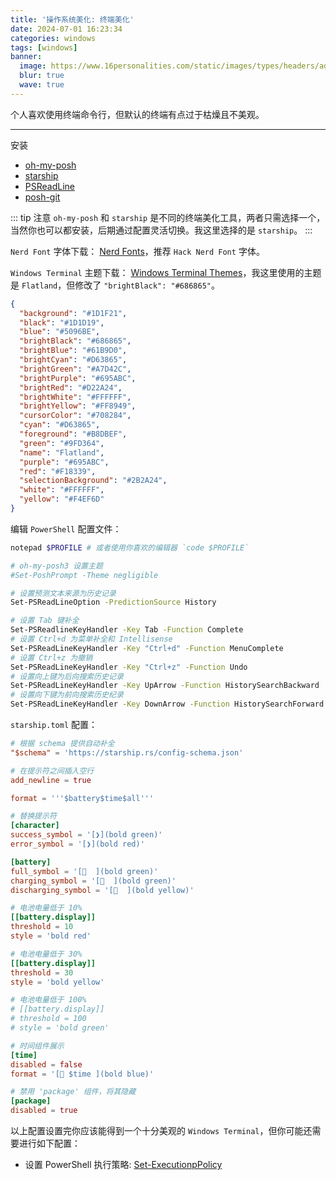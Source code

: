 ```yaml
---
title: '操作系统美化: 终端美化'
date: 2024-07-01 16:23:34
categories: windows
tags: [windows]
banner:
  image: https://www.16personalities.com/static/images/types/headers/advocate-mobile.svg
  blur: true
  wave: true
---
```


个人喜欢使用终端命令行，但默认的终端有点过于枯燥且不美观。

---

安装

- [oh-my-posh](https://ohmyposh.dev/)
- [starship](https://starship.rs/)
- [PSReadLine](https://github.com/PowerShell/PSReadLine)
- [posh-git](https://github.com/dahlbyk/posh-git)

::: tip 注意
`oh-my-posh` 和 `starship` 是不同的终端美化工具，两者只需选择一个，当然你也可以都安装，后期通过配置灵活切换。我这里选择的是 `starship`。
:::

`Nerd Font` 字体下载： [Nerd Fonts](https://www.nerdfonts.com/font-downloads)，推荐 `Hack Nerd Font` 字体。

`Windows Terminal` 主题下载： [Windows Terminal Themes](https://windowsterminalthemes.dev/)，我这里使用的主题是 `Flatland`，但修改了 `"brightBlack": "#686865"`。

```json
{
  "background": "#1D1F21",
  "black": "#1D1D19",
  "blue": "#5096BE",
  "brightBlack": "#686865",
  "brightBlue": "#61B9D0",
  "brightCyan": "#D63865",
  "brightGreen": "#A7D42C",
  "brightPurple": "#695ABC",
  "brightRed": "#D22A24",
  "brightWhite": "#FFFFFF",
  "brightYellow": "#FF8949",
  "cursorColor": "#708284",
  "cyan": "#D63865",
  "foreground": "#B8DBEF",
  "green": "#9FD364",
  "name": "Flatland",
  "purple": "#695ABC",
  "red": "#F18339",
  "selectionBackground": "#2B2A24",
  "white": "#FFFFFF",
  "yellow": "#F4EF6D"
}
```

编辑 `PowerShell` 配置文件：

```sh
notepad $PROFILE # 或者使用你喜欢的编辑器 `code $PROFILE`
```

```sh
# oh-my-posh3 设置主题
#Set-PoshPrompt -Theme negligible

# 设置预测文本来源为历史记录
Set-PSReadLineOption -PredictionSource History

# 设置 Tab 键补全
Set-PSReadlineKeyHandler -Key Tab -Function Complete
# 设置 Ctrl+d 为菜单补全和 Intellisense
Set-PSReadLineKeyHandler -Key "Ctrl+d" -Function MenuComplete
# 设置 Ctrl+z 为撤销
Set-PSReadLineKeyHandler -Key "Ctrl+z" -Function Undo
# 设置向上键为后向搜索历史记录
Set-PSReadLineKeyHandler -Key UpArrow -Function HistorySearchBackward
# 设置向下键为前向搜索历史纪录
Set-PSReadLineKeyHandler -Key DownArrow -Function HistorySearchForward
```

`starship.toml` 配置：

```toml
# 根据 schema 提供自动补全
"$schema" = 'https://starship.rs/config-schema.json'

# 在提示符之间插入空行
add_newline = true

format = '''$battery$time$all'''

# 替换提示符
[character]
success_symbol = '[❯](bold green)'
error_symbol = '[❯](bold red)'

[battery]
full_symbol = '[  ](bold green)'
charging_symbol = '[  ](bold green)'
discharging_symbol = '[  ](bold yellow)'

# 电池电量低于 10%
[[battery.display]]
threshold = 10
style = 'bold red'

# 电池电量低于 30%
[[battery.display]]
threshold = 30
style = 'bold yellow'

# 电池电量低于 100%
# [[battery.display]]
# threshold = 100
# style = 'bold green'

# 时间组件展示
[time]
disabled = false
format = '[ $time ](bold blue)'

# 禁用 'package' 组件，将其隐藏
[package]
disabled = true

```

以上配置设置完你应该能得到一个十分美观的 `Windows Terminal`，但你可能还需要进行如下配置：

- 设置 PowerShell 执行策略: [Set-ExecutionpPolicy](https://learn.microsoft.com/zh-cn/powershell/module/microsoft.powershell.security/set-executionpolicy)
